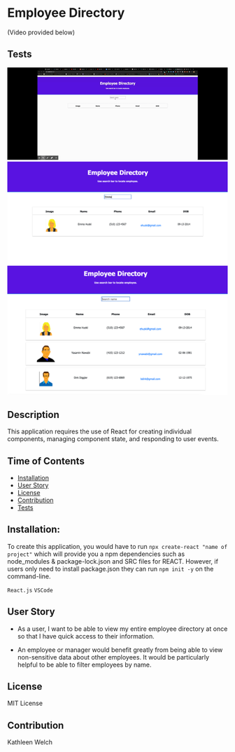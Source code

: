 # Employee Directory
(Video provided below)
## Tests
<img src = "/public/img/employeedirect.gif" style="width: 600px:">
<img src = "/public/img/Directory1.png" style="width: 600px:">
<img src = "/public/img/Directory2.png" style="width: 600px:">

## Description

This application requires the use of React for creating individual components, managing component state, and responding to user events.



## Time of Contents
- [Installation](#installation)
- [User Story](#usage)
- [License](#license)
- [Contribution](#contribution)
- [Tests](#tests)

## Installation:
To create this application, you would have to run `npx create-react "name of project"` which will provide you a npm dependencies such as node_modules & package-lock.json and SRC files for REACT. However, if users only need to install package.json they can run `npm init -y` on the command-line. 

`React.js` 
`VSCode` 


## User Story

* As a user, I want to be able to view my entire employee directory at once so that I have quick access to their information.

* An employee or manager would benefit greatly from being able to view non-sensitive data about other employees. It would be particularly helpful to be able to filter  employees by name.



## License
MIT License

## Contribution
Kathleen Welch
